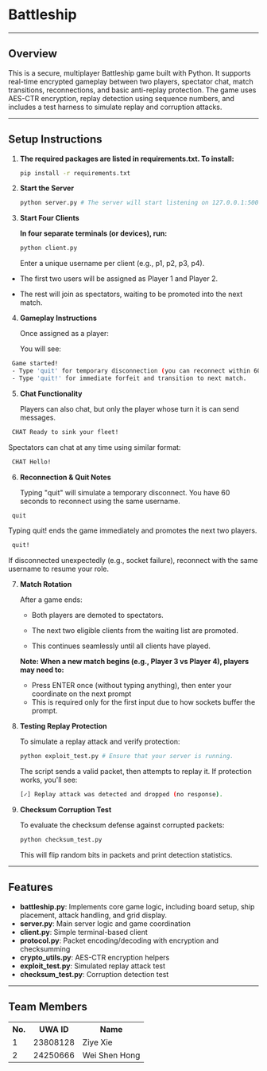 # Battleship

---

## Overview

This is a secure, multiplayer Battleship game built with Python. It supports real-time encrypted gameplay between two players, spectator chat, match transitions, reconnections, and basic anti-replay protection. The game uses AES-CTR encryption, replay detection using sequence numbers, and includes a test harness to simulate replay and corruption attacks.

---

## Setup Instructions

1. **The required packages are listed in requirements.txt. To install:**

   ```bash
   pip install -r requirements.txt

   ```

2. **Start the Server**

   ```bash
   python server.py # The server will start listening on 127.0.0.1:5000 and handle multiple players and spectators.

   ```

3. **Start Four Clients**

   **In four separate terminals (or devices), run:**

   ```bash
   python client.py

   ```

   Enter a unique username per client (e.g., p1, p2, p3, p4).

- The first two users will be assigned as Player 1 and Player 2.

- The rest will join as spectators, waiting to be promoted into the next match.

4. **Gameplay Instructions**

   Once assigned as a player:

   You will see:

```bash
 Game started!
 - Type 'quit' for temporary disconnection (you can reconnect within 60s).
 - Type 'quit!' for immediate forfeit and transition to next match.

```

5. **Chat Functionality**

   Players can also chat, but only the player whose turn it is can send messages.

```bash
 CHAT Ready to sink your fleet!

```

Spectators can chat at any time using similar format:

```bash
 CHAT Hello!

```

6. **Reconnection & Quit Notes**

   Typing "quit" will simulate a temporary disconnect. You have 60 seconds to reconnect using the same username.

```bash
 quit

```

Typing quit! ends the game immediately and promotes the next two players.

```bash
 quit!

```

If disconnected unexpectedly (e.g., socket failure), reconnect with the same username to resume your role.

7. **Match Rotation**

   After a game ends:

   - Both players are demoted to spectators.

   - The next two eligible clients from the waiting list are promoted.

   - This continues seamlessly until all clients have played.

   **Note: When a new match begins (e.g., Player 3 vs Player 4), players may need to:**

   - Press ENTER once (without typing anything), then enter your coordinate on the next prompt
   - This is required only for the first input due to how sockets buffer the prompt.

8. **Testing Replay Protection**

   To simulate a replay attack and verify protection:

   ```bash
   python exploit_test.py # Ensure that your server is running.

   ```

   The script sends a valid packet, then attempts to replay it. If protection works, you'll see:

   ```bash
   [✓] Replay attack was detected and dropped (no response).

   ```

9. **Checksum Corruption Test**

   To evaluate the checksum defense against corrupted packets:

   ```bash
   python checksum_test.py

   ```

   This will flip random bits in packets and print detection statistics.

---

## Features

- **battleship.py**: Implements core game logic, including board setup, ship placement, attack handling, and grid display.
- **server.py**: Main server logic and game coordination
- **client.py**: Simple terminal-based client
- **protocol.py**: Packet encoding/decoding with encryption and checksumming
- **crypto_utils.py**: AES-CTR encryption helpers
- **exploit_test.py**: Simulated replay attack test
- **checksum_test.py**: Corruption detection test

---

## Team Members

<table>
  <tr>
    <th>No.</th>
    <th>UWA ID</th>
    <th>Name</th>
  </tr>
  <tr>
    <td>1</td>
    <td>23808128</td>
    <td>Ziye Xie</td>
  </tr>
  <tr>
    <td>2</td>
    <td>24250666</td>
    <td>Wei Shen Hong</td>
  </tr>
</table>
